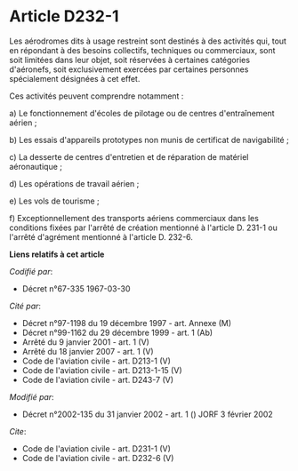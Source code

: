 # Article D232-1

Les aérodromes dits à usage restreint sont destinés à des activités qui, tout en répondant à des besoins collectifs,
techniques ou commerciaux, sont soit limitées dans leur objet, soit réservées à certaines catégories d'aéronefs, soit
exclusivement exercées par certaines personnes spécialement désignées à cet effet. 

Ces activités peuvent comprendre notamment : 

a) Le fonctionnement d'écoles de pilotage ou de centres d'entraînement aérien ; 

b) Les essais d'appareils prototypes non munis de certificat de navigabilité ; 

c) La desserte de centres d'entretien et de réparation de matériel aéronautique ; 

d) Les opérations de travail aérien ; 

e) Les vols de tourisme ; 

f) Exceptionnellement des transports aériens commerciaux dans les conditions fixées par l'arrêté de création mentionné à
l'article D. 231-1 ou l'arrêté d'agrément mentionné à l'article D. 232-6.

**Liens relatifs à cet article**

_Codifié par_:

  - Décret n°67-335 1967-03-30

_Cité par_:

  - Décret n°97-1198 du 19 décembre 1997 - art. Annexe (M)
  - Décret n°99-1162 du 29 décembre 1999 - art. 1 (Ab)
  - Arrêté du 9 janvier 2001 - art. 1 (V)
  - Arrêté du 18 janvier 2007 - art. 1 (V)
  - Code de l'aviation civile - art. D213-1 (V)
  - Code de l'aviation civile - art. D213-1-15 (V)
  - Code de l'aviation civile - art. D243-7 (V)

_Modifié par_:

  - Décret n°2002-135 du 31 janvier 2002 - art. 1 () JORF 3 février 2002

_Cite_:

  - Code de l'aviation civile - art. D231-1 (V)
  - Code de l'aviation civile - art. D232-6 (V)
